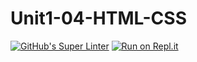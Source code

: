 # Unit1-04-HTML-CSS
[![GitHub's Super Linter](https://github.com/ICD2O-Digital-Tech-JackT/Unit1-04-HTML-CSS/workflows/GitHub's%20Super%20Linter/badge.svg)](https://github.com/ICD2O-Digital-Tech-JackT/Unit1-04-HTML-CSS/actions)
[![Run on Repl.it](https://repl.it/badge/github/ICD2O-Digital-Tech-JackT/Unit1-04-HTML-CSS)](https://repl.it/github/ICD2O-Digital-Tech-JackT/Unit1-04-HTML-CSS)
